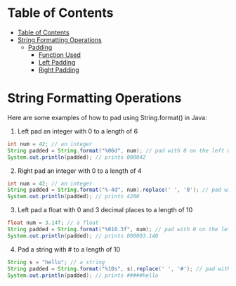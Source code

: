 # Table of Contents
<!-- TOC -->
* [Table of Contents](#table-of-contents)
* [String Formatting Operations](#string-formatting-operations)
  * [Padding](#padding)
    * [Function Used](#function-used)
    * [Left Padding](#left-padding)
    * [Right Padding](#right-padding)
<!-- TOC -->

# String Formatting Operations
Here are some examples of how to pad using String.format() in Java:

1. Left pad an integer with 0 to a length of 6

```java
int num = 42; // an integer
String padded = String.format("%06d", num); // pad with 0 on the left until 6 digits
System.out.println(padded); // prints 000042
```

2. Right pad an integer with 0 to a length of 4

```java
int num = 42; // an integer
String padded = String.format("%-4d", num).replace(' ', '0'); // pad with spaces on the right until 4 digits and then replace spaces with 0
System.out.println(padded); // prints 4200
```

3. Left pad a float with 0 and 3 decimal places to a length of 10

```java
float num = 3.14f; // a float
String padded = String.format("%010.3f", num); // pad with 0 on the left until 10 characters and round to 3 decimal places
System.out.println(padded); // prints 000003.140
```

4. Pad a string with # to a length of 10

```java
String s = "hello"; // a string
String padded = String.format("%10s", s).replace(' ', '#'); // pad with spaces on the left until 10 characters and then replace spaces with #
System.out.println(padded); // prints #####hello
```